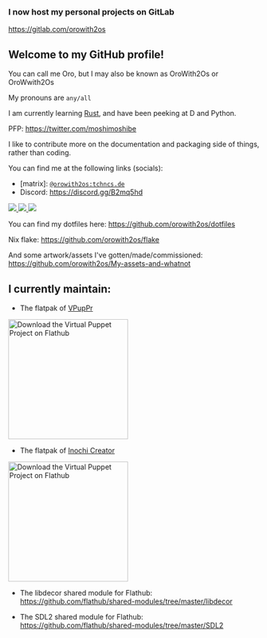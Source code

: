<!-- # UNAVAILABLE UNTIL FURTHER NOTICE

Sorry to pop out again, but I'll be gone for a while, so don't expect a response from me until then
 -->
### I now host my personal projects on GitLab
https://gitlab.com/orowith2os

## Welcome to my GitHub profile!

You can call me Oro, but I may also be known as OroWith2Os or OroWwith2Os

My pronouns are `any/all`

I am currently learning [Rust](https://www.rust-lang.org), and have been peeking at D and Python.

PFP: https://twitter.com/moshimoshibe

I like to contribute more on the documentation and packaging side of things, rather than coding.

You can find me at the following links (socials):

- \[matrix\]: [`@orowith2os:tchncs.de`](https://matrix.to/#/@orowith2os:tchncs.de)
- Discord: https://discord.gg/B2mq5hd

<a href="https://www.youtube.com/channel/UCjybtJMIzygk3jXtTTfaLNw">
  <img src="https://img.shields.io/badge/YouTube-red?logo=youtube" />
</a>

<a rel="me" href="https://tech.lgbt/@orowith2os">
  <img src="https://img.shields.io/badge/Mastodon-7289da?logo=Mastodon&logoColor=white" />
</a>

<a href="https://twitter.com/OroWith2Os">
  <img src="https://img.shields.io/badge/Twitter-blue?logo=Twitter&logoColor=white" />
</a>

You can find my dotfiles here: https://github.com/orowith2os/dotfiles

Nix flake: https://github.com/orowith2os/flake

And some artwork/assets I've gotten/made/commissioned: https://github.com/orowith2os/My-assets-and-whatnot

## I currently maintain: 

* The flatpak of [VPupPr](https://github.com/flathub/com.github.virtual_puppet_project.vpuppr)

<a href='https://beta.flathub.org/apps/details/com.github.virtual_puppet_project.vpuppr'><img width='240' alt='Download the Virtual Puppet Project on Flathub' src='https://flathub.org/assets/badges/flathub-badge-en.png'/></a>

* The flatpak of [Inochi Creator](https://github.com/flathub/com.inochi2d.inochi-creator)

<a href='https://beta.flathub.org/apps/details/com.inochi2d.inochi-creator'><img width='240' alt='Download the Virtual Puppet Project on Flathub' src='https://flathub.org/assets/badges/flathub-badge-en.png'/></a>

* The libdecor shared module for Flathub: https://github.com/flathub/shared-modules/tree/master/libdecor

* The SDL2 shared module for Flathub: https://github.com/flathub/shared-modules/tree/master/SDL2
